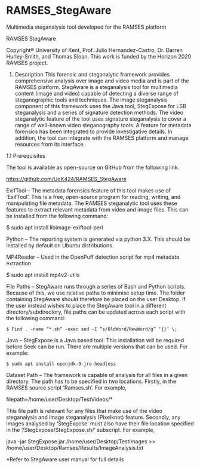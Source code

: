 # RAMSES_StegAware
Multimedia steganalysis tool developed for the RAMSES platform

RAMSES StegAware

Copyright® University of Kent, Prof. Julio Hernandez-Castro, Dr. Darren Hurley-Smith, and Thomas Sloan. This work is funded by the Horizon 2020 RAMSES project.

1.	Description
This forensic and steganalytic framework provides comprehensive analysis over image and video media and is part of the RAMSES platform. StegAware is a steganalysis tool for multimedia content (image and video) capable of detecting a diverse range of steganographic tools and techniques. The image steganalysis component of this framework uses the Java tool, StegExpose for LSB steganalysis and a series of signature detection methods. The video steganalytic feature of the tool uses signature steganalysis to cover a range of well-known video steganography tools. A feature for metadata forensics has been integrated to provide investigative details. In addition, the tool can integrate with the RAMSES platform and manage resources from its interface.

1.1	Prerequisites

The tool is available as open-source on GitHub from the following link.

https://github.com/UoK424/RAMSES_StegAware

ExifTool – The metadata forensics feature of this tool makes use of ‘ExifTool’. This is a free, open-source program for reading, writing, and manipulating file metadata. The RAMSES steganalytic tool uses these features to extract relevant metadata from video and image files. This can be installed from the following command:

$ sudo apt install libimage-exiftool-perl

Python – The reporting system is generated via python 3.X. This should be installed by default on Ubuntu distributions.   

MP4Reader – Used in the OpenPuff detection script for mp4 metadata extraction 

$ sudo apt install mp4v2-utils

File Paths – StegAware runs through a series of Bash and Python scripts. Because of this, we use relative paths to minimise setup time. The folder containing StegAware should therefore be placed on the user Desktop. If the user instead wishes to place the StegAware tool in a different directory/subdirectory, file paths can be updated across each script with the following command:

	$ Find . -name “*.sh” -exec sed -I “s/OldWord/NewWord/g” ‘{}’ \;

Java – StegExpose is a Java based tool. This installation will be required before Seek can be run. There are multiple versions that can be used. For example:

	$ sudo apt install openjdk-9-jre-headless

Dataset Path – The framework is capable of analysis for all files in a given directory. The path has to be specified in two locations. Firstly, in the RAMSES source script ‘Ramses.sh’. For example, 

filepath=/home/user/Desktop/TestVideos/*

This file path is relevant for any files that make use of the video steganalysis and image steganalysis (Pixelknot) feature. Secondly, any images analysed by ‘StegExpose’ must also have their file location specified in the ‘/StegExpose/StegExpose.sh/’ subscript. For example,

java -jar StegExpose.jar /home/user/Desktop/TestImages >> /home/user/Desktop/Ramses/Results/ImageAnalysis.txt 


*Refer to StegAware user manual for full details
